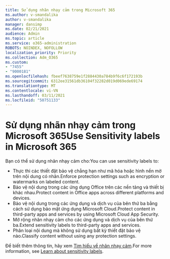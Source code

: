 ```yaml
---
title: Sử dụng nhãn nhạy cảm trong Microsoft 365
ms.author: v-smandalika
author: v-smandalika
manager: dansimp
ms.date: 02/21/2021
audience: Admin
ms.topic: article
ms.service: o365-administration
ROBOTS: NOINDEX, NOFOLLOW
localization_priority: Priority
ms.collection: Adm_O365
ms.custom:
- "7455"
- "9000181"
ms.openlocfilehash: fbeef7638759e1f2884430a784b9f6c6f172193b
ms.sourcegitcommit: 6312ee31561db36104f32282d019d069ede69174
ms.translationtype: MT
ms.contentlocale: vi-VN
ms.lasthandoff: 03/11/2021
ms.locfileid: "50751133"
---
```

# <a name="use-sensitivity-labels-in-microsoft-365"></a><span data-ttu-id="9ad84-102">Sử dụng nhãn nhạy cảm trong Microsoft 365</span><span class="sxs-lookup"><span data-stu-id="9ad84-102">Use Sensitivity labels in Microsoft 365</span></span>

<span data-ttu-id="9ad84-103">Bạn có thể sử dụng nhãn nhạy cảm cho:</span><span class="sxs-lookup"><span data-stu-id="9ad84-103">You can use sensitivity labels to:</span></span>
- <span data-ttu-id="9ad84-104">Thực thi các thiết đặt bảo vệ chẳng hạn như mã hóa hoặc hình nền mờ trên nội dung có nhãn.</span><span class="sxs-lookup"><span data-stu-id="9ad84-104">Enforce protection settings such as encryption or watermarks on labeled content.</span></span>
- <span data-ttu-id="9ad84-105">Bảo vệ nội dung trong các ứng dụng Office trên các nền tảng và thiết bị khác nhau.</span><span class="sxs-lookup"><span data-stu-id="9ad84-105">Protect content in Office apps across different platforms and devices.</span></span>
- <span data-ttu-id="9ad84-106">Bảo vệ nội dung trong các ứng dụng và dịch vụ của bên thứ ba bằng cách sử dụng bảo mật ứng dụng Microsoft Cloud.</span><span class="sxs-lookup"><span data-stu-id="9ad84-106">Protect content in third-party apps and services by using Microsoft Cloud App Security.</span></span>
- <span data-ttu-id="9ad84-107">Mở rộng nhãn nhạy cảm cho các ứng dụng và dịch vụ của bên thứ ba.</span><span class="sxs-lookup"><span data-stu-id="9ad84-107">Extend sensitivity labels to third-party apps and services.</span></span>
- <span data-ttu-id="9ad84-108">Phân loại nội dung mà không sử dụng bất kỳ thiết đặt bảo vệ nào.</span><span class="sxs-lookup"><span data-stu-id="9ad84-108">Classify content without using any protection settings.</span></span>

<span data-ttu-id="9ad84-109">Để biết thêm thông tin, hãy xem [Tìm hiểu về nhãn nhạy cảm](https://docs.microsoft.com/microsoft-365/compliance/sensitivity-labels).</span><span class="sxs-lookup"><span data-stu-id="9ad84-109">For more information, see [Learn about sensitivity labels](https://docs.microsoft.com/microsoft-365/compliance/sensitivity-labels).</span></span>